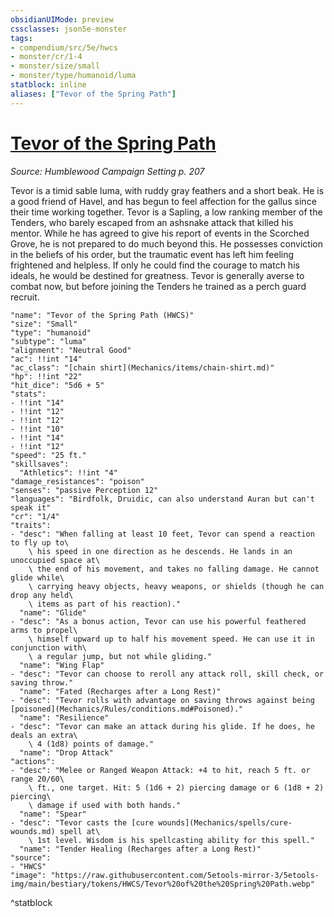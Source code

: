 ```yaml
---
obsidianUIMode: preview
cssclasses: json5e-monster
tags:
- compendium/src/5e/hwcs
- monster/cr/1-4
- monster/size/small
- monster/type/humanoid/luma
statblock: inline
aliases: ["Tevor of the Spring Path"]
---
```

# [Tevor of the Spring Path](Mechanics\bestiary\npc/tevor-of-the-spring-path-hwcs.md)
*Source: Humblewood Campaign Setting p. 207*  

Tevor is a timid sable luma, with ruddy gray feathers and a short beak. He is a good friend of Havel, and has begun to feel affection for the gallus since their time working together. Tevor is a Sapling, a low ranking member of the Tenders, who barely escaped from an ashsnake attack that killed his mentor. While he has agreed to give his report of events in the Scorched Grove, he is not prepared to do much beyond this. He possesses conviction in the beliefs of his order, but the traumatic event has left him feeling frightened and helpless. If only he could find the courage to match his ideals, he would be destined for greatness. Tevor is generally averse to combat now, but before joining the Tenders he trained as a perch guard recruit.

```statblock
"name": "Tevor of the Spring Path (HWCS)"
"size": "Small"
"type": "humanoid"
"subtype": "luma"
"alignment": "Neutral Good"
"ac": !!int "14"
"ac_class": "[chain shirt](Mechanics/items/chain-shirt.md)"
"hp": !!int "22"
"hit_dice": "5d6 + 5"
"stats":
- !!int "14"
- !!int "12"
- !!int "12"
- !!int "10"
- !!int "14"
- !!int "12"
"speed": "25 ft."
"skillsaves":
  "Athletics": !!int "4"
"damage_resistances": "poison"
"senses": "passive Perception 12"
"languages": "Birdfolk, Druidic, can also understand Auran but can't speak it"
"cr": "1/4"
"traits":
- "desc": "When falling at least 10 feet, Tevor can spend a reaction to fly up to\
    \ his speed in one direction as he descends. He lands in an unoccupied space at\
    \ the end of his movement, and takes no falling damage. He cannot glide while\
    \ carrying heavy objects, heavy weapons, or shields (though he can drop any held\
    \ items as part of his reaction)."
  "name": "Glide"
- "desc": "As a bonus action, Tevor can use his powerful feathered arms to propel\
    \ himself upward up to half his movement speed. He can use it in conjunction with\
    \ a regular jump, but not while gliding."
  "name": "Wing Flap"
- "desc": "Tevor can choose to reroll any attack roll, skill check, or saving throw."
  "name": "Fated (Recharges after a Long Rest)"
- "desc": "Tevor rolls with advantage on saving throws against being [poisoned](Mechanics/Rules/conditions.md#Poisoned)."
  "name": "Resilience"
- "desc": "Tevor can make an attack during his glide. If he does, he deals an extra\
    \ 4 (1d8) points of damage."
  "name": "Drop Attack"
"actions":
- "desc": "Melee or Ranged Weapon Attack: +4 to hit, reach 5 ft. or range 20/60\
    \ ft., one target. Hit: 5 (1d6 + 2) piercing damage or 6 (1d8 + 2) piercing\
    \ damage if used with both hands."
  "name": "Spear"
- "desc": "Tevor casts the [cure wounds](Mechanics/spells/cure-wounds.md) spell at\
    \ 1st level. Wisdom is his spellcasting ability for this spell."
  "name": "Tender Healing (Recharges after a Long Rest)"
"source":
- "HWCS"
"image": "https://raw.githubusercontent.com/5etools-mirror-3/5etools-img/main/bestiary/tokens/HWCS/Tevor%20of%20the%20Spring%20Path.webp"
```
^statblock